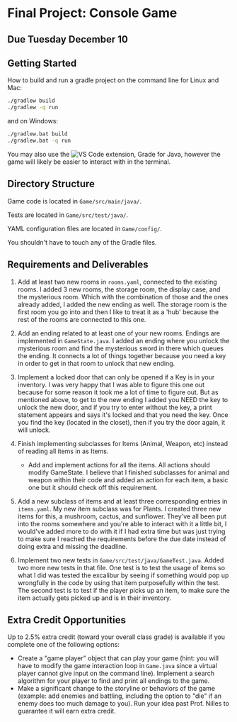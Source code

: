 # Final Project: Console Game

## Due Tuesday December 10

## Getting Started

How to build and run a gradle project on the command line for Linux and Mac:

```sh
./gradlew build
./gradlew -q run
```

and on Windows:

```sh
./gradlew.bat build
./gradlew.bat -q run
```

You may also use the
![VS Code extension, Grade for
Java](https://marketplace.visualstudio.com/items?itemName=vscjava.vscode-gradle),
however the game will likely be easier to interact with in the terminal.

## Directory Structure

Game code is located in `Game/src/main/java/`.

Tests are located in `Game/src/test/java/`.

YAML configuration files are located in `Game/config/`.

You shouldn't have to touch any of the Gradle files.

## Requirements and Deliverables

1. Add at least two new rooms in `rooms.yaml`, connected to the existing rooms.
I added 3 new rooms, the storage room, the display case, and the mysterious room. Which with the combination of those and the ones already added, I added the new ending as well.
The storage room is the first room you go into and then I like to treat it as a 'hub' because the rest of the rooms are connected to this one.

2. Add an ending related to at least one of your new rooms. Endings are
implemented in `GameState.java`.
I added an ending where you unlock the mysterious room and find the mysterious sword in there which queues the ending. It connects a lot of things together because you need a key in order to get in that room to unlock that new ending.

3. Implement a locked door that can only be opened if a Key is in your inventory.
I was very happy that I was able to figure this one out because for some reason it took me a lot of time to figure out. But as mentioned above, to get to the new ending I added you NEED the key to unlock the new door, and if you try to enter without the key, a print statement appears and says it's locked and that you need the key. Once you find the key (located in the closet), then if you try the door again, it will unlock.

4. Finish implementing subclasses for Items (Animal, Weapon, etc) instead of reading all
items in as Items.
   - Add and implement actions for all the items. All actions should modify GameState.
I believe that I finished subclasses for animal and weapon within their code and added an action for each item, a basic one but it should check off this requirement. 

5. Add a new subclass of items and at least three corresponding entries in `items.yaml`.
My new item subclass was for Plants. I created three new items for this, a mushroom, cactus, and sunflower. They've all been put into the rooms somewhere and you're able to interact with it a little bit, I would've added more to do with it if I had extra time but was just trying to make sure I reached the requirements before the due date instead of doing extra and missing the deadline.

6. Implement two new tests in `Game/src/test/java/GameTest.java`.
Added two more new tests in that file. One test is to test the usage of items so what I did was tested the excalibur by seeing if something would pop up wrongfully in the code by using that item purposefully within the test. The second test is to test if the player picks up an item, to make sure the item actually gets picked up and is in their inventory.


## Extra Credit Opportunities

Up to 2.5% extra credit (toward your overall class grade) is available if you complete one of the following options:

- Create a "game player" object that can play your game (hint: you will have to
modify the game interaction loop in `Game.java` since a virtual player cannot
give input on the command line). Implement a search algorithm for your player to
find and print all endings to the game.
- Make a significant change to the storyline or behaviors of the game (example:
add enemies and battling, including the option to "die" if an enemy does too
much damage to you). Run your idea past Prof. Nilles to guarantee it will earn
extra credit.
